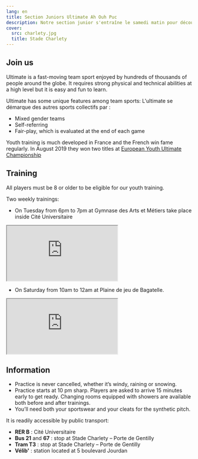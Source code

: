 ```yaml
---
lang: en
title: Section Juniors Ultimate Ah Ouh Puc
description: Notre section junior s'entraîne le samedi matin pour découvrir l'ultimate et participer aux championnats de France en fin d'année.
cover:
  src: charlety.jpg
  title: Stade Charlety
---
```


## Join us

Ultimate is a fast-moving team sport enjoyed by hundreds of thousands of people around the globe. It requires strong physical and technical abilities at a high level but it is easy and fun to learn.

Ultimate has some unique features among team sports:
L'ultimate se démarque des autres sports collectifs par :
* Mixed gender teams
* Self-referring
* Fair-play, which is evaluated at the end of each game

Youth training is much developed in France and the French win fame regularly. In August 2019 they won two titles at <a href="https://www.youtube.com/watch?v=26fasW7isYM">European Youth Ultimate Championship</a>

## Training

All players must be 8 or older to be eligible for our youth training.

Two weekly trainings:

* On Tuesday from 6pm to 7pm at Gymnase des Arts et Métiers take place inside Cité Universitaire

<iframe class="charlety" src="https://www.google.com/maps/embed?pb=!1m14!1m8!1m3!1d10508.403649345673!2d2.3343372!3d48.818136!3m2!1i1024!2i768!4f13.1!3m3!1m2!1s0x0%3A0xcc60ba1872d72493!2sGymnase%20des%20Arts%20et%20M%C3%A9tiers!5e0!3m2!1sfr!2sfr!4v1567499121068!5m2!1sfr!2sfr"></iframe>

* On Saturday from 10am to 12am at Plaine de jeu de Bagatelle.

<iframe class="charlety" src="https://www.google.com/maps/embed?pb=!1m18!1m12!1m3!1d5248.747814942386!2d2.247153840280167!3d48.8701482166009!2m3!1f0!2f0!3f0!3m2!1i1024!2i768!4f13.1!3m3!1m2!1s0x47e6652f81561b87%3A0xac173c6f5a13c736!2sPlaine%20de%20jeux%20de%20Bagatelle!5e0!3m2!1sfr!2sfr!4v1567587867099!5m2!1sfr!2sfr"></iframe>

## Information

* Practice is never cancelled, whether it’s windy, raining or snowing.
* Practice starts at 10 pm sharp. Players are asked to arrive 15 minutes early to get ready. Changing rooms equipped with showers are available both before and after trainings.
* You’ll need both your sportswear and your cleats for the synthetic pitch.

<p> It is readily accessible by public transport:</p>

* **RER B** : Cité Universitaire
* **Bus 21** and **67** : stop at Stade Charlety – Porte de Gentilly
* **Tram T3** : stop at Stade Charlety – Porte de Gentilly
* **Vélib'** : station located at 5 boulevard Jourdan
